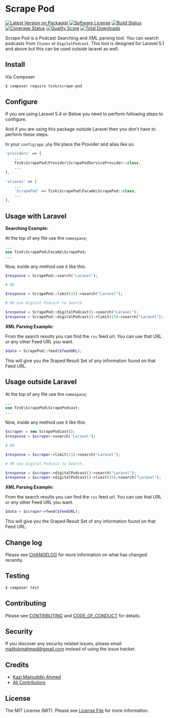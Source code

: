 # Scrape Pod

[![Latest Version on Packagist][ico-version]][link-packagist]
[![Software License][ico-license]](LICENSE.md)
[![Build Status][ico-travis]][link-travis]
[![Coverage Status][ico-scrutinizer]][link-scrutinizer]
[![Quality Score][ico-code-quality]][link-code-quality]
[![Total Downloads][ico-downloads]][link-downloads]


Scrape Pod is a Podcast Searching and XML parsing tool. You can search podcasts from `Itunes` or `DigitalPodcast`. This tool is designed for Laravel 5.1 and above but this can be used outside laravel as well.


## Install

Via Composer

``` bash
$ composer require tzsk/scrape-pod
```

## Configure

If you are using Laravel 5.4 or Below you need to perform following steps to configure.

And if you are using this package outside Laravel then you don't have to perform these steps.


In your `config/app.php` file place the Provider and alias like so.

```php
'providers' => [
    ...
    Tzsk\ScrapePod\Provider\ScrapePodServiceProvider::class,
    ...
],

'aliases' => [
    ...
    'ScrapePod' => Tzsk\ScrapePod\Facade\ScrapePod::class,
    ...
],
```

## Usage with Laravel

**Searching Example:**

At the top of any file use the `namespace`;

``` php
...
use Tzsk\ScrapePod\Facade\ScrapePod;
...
```

Now, inside any method use it like this:

```php
$response = ScrapePod::search("Laravel");

# OR

$response = ScrapePod::limit(15)->search("Laravel");

# OR use Digital Podcast to Search.

$response = ScrapePod::digitalPodcast()->search("Laravel");
$response = ScrapePod::digitalPodcast()->limit(15)->search("Laravel");

```

**XML Parsing Example:**

From the search results you can find the `rss` feed url. You can use that URL or any other Feed URL you want.

```php
$data = ScrapePod::feed($feedURL);
```

This will give you the Sraped Result Set of any information found on that Feed URL.


## Usage outside Laravel

At the top of any file use the `namespace`;

``` php
...
use Tzsk\ScrapePod\ScrapePodcast;
...
```

Now, inside any method use it like this:

```php
$scraper = new ScrapePodcast();
$response = $scraper->search("Laravel");

# OR

$response = $scraper->limit(15)->search("Laravel");

# OR use Digital Podcast to Search.

$response = $scraper->digitalPodcast()->search("Laravel");
$response = $scraper->digitalPodcast()->limit(15)->search("Laravel");

```

**XML Parsing Example:**

From the search results you can find the `rss` feed url. You can use that URL or any other Feed URL you want.

```php
$data = $scraper->feed($feedURL);
```

This will give you the Sraped Result Set of any information found on that Feed URL.

## Change log

Please see [CHANGELOG](CHANGELOG.md) for more information on what has changed recently.

## Testing

``` bash
$ composer test
```

## Contributing

Please see [CONTRIBUTING](CONTRIBUTING.md) and [CODE_OF_CONDUCT](CODE_OF_CONDUCT.md) for details.

## Security

If you discover any security related issues, please email mailtokmahmed@gmail.com instead of using the issue tracker.

## Credits

- [Kazi Mainuddin Ahmed][link-author]
- [All Contributors][link-contributors]

## License

The MIT License (MIT). Please see [License File](LICENSE.md) for more information.

[ico-version]: https://img.shields.io/packagist/v/tzsk/scrape-pod.svg?style=flat-square
[ico-license]: https://img.shields.io/badge/license-MIT-brightgreen.svg?style=flat-square
[ico-travis]: https://img.shields.io/travis/tzsk/scrape-pod/master.svg?style=flat-square
[ico-scrutinizer]: https://img.shields.io/scrutinizer/coverage/g/tzsk/scrape-pod.svg?style=flat-square
[ico-code-quality]: https://img.shields.io/scrutinizer/g/tzsk/scrape-pod.svg?style=flat-square
[ico-downloads]: https://img.shields.io/packagist/dt/tzsk/scrape-pod.svg?style=flat-square

[link-packagist]: https://packagist.org/packages/tzsk/scrape-pod
[link-travis]: https://travis-ci.org/tzsk/scrape-pod
[link-scrutinizer]: https://scrutinizer-ci.com/g/tzsk/scrape-pod/code-structure
[link-code-quality]: https://scrutinizer-ci.com/g/tzsk/scrape-pod
[link-downloads]: https://packagist.org/packages/tzsk/scrape-pod
[link-author]: https://github.com/tzsk
[link-contributors]: ../../contributors
